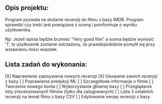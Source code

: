 ## Opis projektu:
Program pozwala na dodanie recenzji do filmu z bazy IMDB.
Program sprawdzi czy treść jest powiązana z oceną i poinformuje o wyniku użytkownika.

Np: Jeżeli opinia będzie brzmieć "Very good film" a ocena będzie wynosić '1', to użytkownik zostanie ostrzeżony, że prawdopodobnie pomylił się przy wstawianiu ilości wiazdek.

## Lista zadań do wykonania:
[X] Naprawienie zapisywania nowych recenzji
[X] Usuwanie swoich recenzji z bazy
[ ] Poprawienie predykcji ML
[ ] Szczegółowe informacje o filmie
[ ] Tworzenie nowego konta
[ ] Wykorzystanie głównej bazy
[ ] Przeglądanie listy zrecenzowanych filmów (tylko dla zalogowanych)
[ ] Lista 3 ostatnich recenzji na temat filmu z bazy CSV
[ ] Edytowanie swojej recenzji z bazy